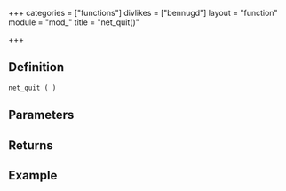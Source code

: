 +++
categories = ["functions"]
divlikes = ["bennugd"]
layout = "function"
module = "mod_"
title = "net_quit()"

+++

## Definition

    net_quit ( )

## Parameters

## Returns

## Example
